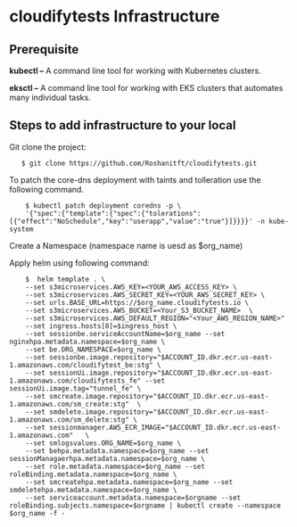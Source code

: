 # cloudifytests Infrastructure


## Prerequisite
**kubectl –** A command line tool for working with Kubernetes clusters.

**eksctl –** A command line tool for working with EKS clusters that automates many individual tasks.



## Steps to add infrastructure to your local

Git clone the project:

       $ git clone https://github.com/Roshanitft/cloudifytests.git
       
To patch the core-dns deployment with taints and tolleration use the following command.

        $ kubectl patch deployment coredns -p \
        '{"spec":{"template":{"spec":{"tolerations":[{"effect":"NoSchedule","key":"userapp","value":"true"}]}}}}' -n kube-system
 
Create a Namespace (namespace name is uesd as $org_name)

Apply helm using following command:

        $  helm template . \
        --set s3microservices.AWS_KEY=<YOUR_AWS_ACCESS_KEY> \
        --set s3microservices.AWS_SECRET_KEY=<YOUR_AWS_SECRET_KEY> \
        --set urls.BASE_URL=https://$org_name.cloudifytests.io \
        --set s3microservices.AWS_BUCKET=<Your_S3_BUCKET_NAME>  \
        --set s3microservices.AWS_DEFAULT_REGION="<Your_AWS_REGION_NAME>"
        --set ingress.hosts[0]=$ingress_host \
        --set sessionbe.serviceAccountName=$org_name --set nginxhpa.metadata.namespace=$org_name \
        --set be.ORG_NAMESPACE=$org_name \
        --set sessionbe.image.repository="$ACCOUNT_ID.dkr.ecr.us-east-1.amazonaws.com/cloudifytest_be:stg" \
        --set sessionUi.image.repository="$ACCOUNT_ID.dkr.ecr.us-east-1.amazonaws.com/cloudifytests_fe" --set sessionUi.image.tag="tunnel_fe" \
        --set smcreate.image.repository="$ACCOUNT_ID.dkr.ecr.us-east-1.amazonaws.com/sm_create:stg"  \
        --set smdelete.image.repository="$ACCOUNT_ID.dkr.ecr.us-east-1.amazonaws.com/sm_delete:stg" \
        --set sessionmanager.AWS_ECR_IMAGE="$ACCOUNT_ID.dkr.ecr.us-east-1.amazonaws.com"   \
        --set smlogsvalues.ORG_NAME=$org_name \
        --set behpa.metadata.namespace=$org_name --set sessionManagaerhpa.metadata.namespace=$org_name \
        --set role.metadata.namespace=$org_name --set roleBinding.metadata.namespace=$org_name \
        --set smcreatehpa.metadata.namespace=$org_name --set smdeletehpa.metadata.namespace=$org_name \
        --set serviceaccount.metadata.namespace=$orgname --set roleBinding.subjects.namespace=$orgname | kubectl create --namespace $org_name -f -
        
